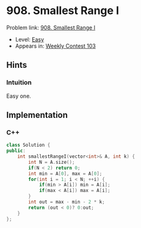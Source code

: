 # 908. Smallest Range I

Problem link: [908. Smallest Range I](https://leetcode.com/contest/weekly-contest-103/problems/smallest-range-i/)

* Level: [Easy](https://leetcode.com/problemset/all/?difficulty=Easy)
* Appears in: [Weekly Contest 103](https://leetcode.com/contest/weekly-contest-103)

## Hints 

### Intuition

Easy one.

## Implementation

### C++
```C++
class Solution {
public:
    int smallestRangeI(vector<int>& A, int k) {
        int N = A.size();
        if(N < 2) return 0;
        int min = A[0], max = A[0];
        for(int i = 1; i < N; ++i) {
            if(min > A[i]) min = A[i];
            if(max < A[i]) max = A[i];
        }
        int out = max - min - 2 * k;
        return (out < 0)? 0:out;
    }
};
```